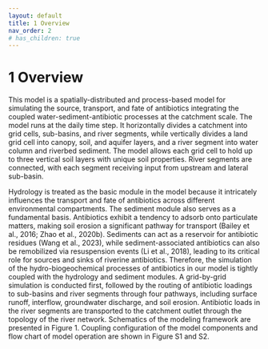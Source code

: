 ```yaml
---
layout: default
title: 1 Overview
nav_order: 2          
# has_children: true   
---
```

# 1 Overview

This model is a spatially-distributed and process-based model for simulating the source, transport, and fate of antibiotics integrating the coupled water-sediment-antibiotic processes at the catchment scale. The model runs at the daily time step. It horizontally divides a catchment into grid cells, sub-basins, and river segments, while vertically divides a land grid cell into canopy, soil, and aquifer layers, and a river segment into water column and riverbed sediment. The model allows each grid cell to hold up to three vertical soil layers with unique soil properties. River segments are connected, with each segment receiving input from upstream and lateral sub-basin. 

Hydrology is treated as the basic module in the model because it intricately influences the transport and fate of antibiotics across different environmental compartments. The sediment module also serves as a fundamental basis. Antibiotics exhibit a tendency to adsorb onto particulate matters, making soil erosion a significant pathway for transport (Bailey et al., 2016; Zhao et al., 2020b).  Sediments can act as a reservoir for antibiotic residues (Wang et al., 2023), while sediment-associated antibiotics can also be remobilized via resuspension events (Li et al., 2018), leading to its critical role for sources and sinks of riverine antibiotics. Therefore, the simulation of the hydro-biogeochemical processes of antibiotics in our model is tightly coupled with the hydrology and sediment modules. A grid-by-grid simulation is conducted first, followed by the routing of antibiotic loadings to sub-basins and river segments through four pathways, including surface runoff, interflow, groundwater discharge, and soil erosion. Antibiotic loads in the river segments are transported to the catchment outlet through the topology of the river network. Schematics of the modeling framework are presented in Figure 1. Coupling configuration of the model components and flow chart of model operation are shown in Figure S1 and S2.
